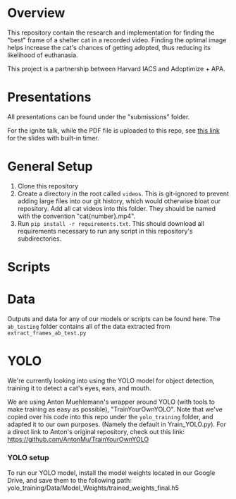 # Overview
This repository contain the research and implementation for finding the "best" frame of a shelter cat in a recorded video. Finding the optimal image helps increase the cat's chances of getting adopted, thus reducing its likelihood of euthanasia.

This project is a partnership between Harvard IACS and Adoptimize + APA.

# Presentations
All presentations can be found under the "submissions" folder.

For the ignite talk, while the PDF file is uploaded to this repo, see [this link](https://docs.google.com/presentation/d/e/2PACX-1vRrVxcdSibALxJl2l-i1bayLf8kuZ0f5XR1zhvXkTJ_5pqAfzxpP9xV7iwFLLYelSUk5gnVV4fnSasJ/pub?start=false&loop=false&delayms=10000&fbclid=IwAR3-cCFefDrCtT9wZmlVh4v2k72EULOf3LCDs-pES9IL6NJqcT57k_g39Ro&slide=id.g7dfd9a6152_2_0) for the slides with built-in timer.

# General Setup
1. Clone this repository
2. Create a directory in the root called `videos`. This is git-ignored to prevent adding large files into our git history, which would otherwise bloat our repository. Add all cat videos into this folder. They should be named with the convention "cat{number}.mp4".
3. Run `pip install -r requirements.txt`. This should download all requirements necessary to run any script in this repository's subdirectories.

# Scripts

# Data
Outputs and data for any of our models or scripts can be found here. The `ab_testing` folder contains all of the data extracted from `extract_frames_ab_test.py`

# YOLO
We're currently looking into using the YOLO model for object detection, training it to detect a cat's eyes, ears, and mouth.

We are using Anton Muehlemann's wrapper around YOLO (with tools to make training as easy as possible), "TrainYourOwnYOLO". Note that we've copied over his code into this repo under the `yolo_training` folder, and adapted it to our own purposes. (Namely the default in Yrain_YOLO.py). For a direct link to Anton's original repository, check out this link: https://github.com/AntonMu/TrainYourOwnYOLO

### YOLO setup
To run our YOLO model, install the model weights located in our Google Drive, and save them to the following path: yolo_training/Data/Model_Weights/trained_weights_final.h5
